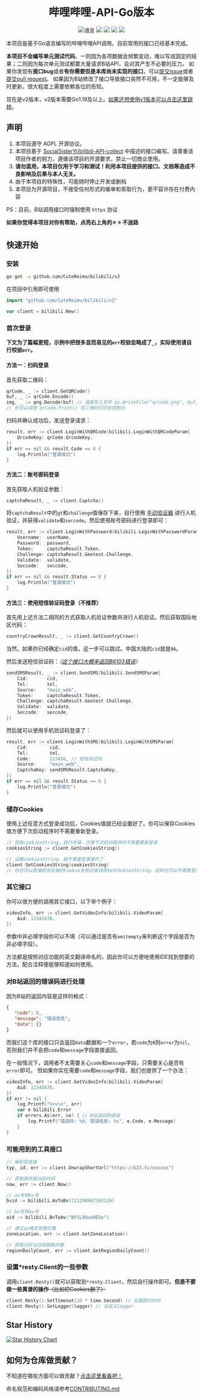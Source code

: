 <div align="center">

# 哔哩哔哩-API-Go版本

![](https://img.shields.io/github/go-mod/go-version/CuteReimu/bilibili "语言")
[![](https://img.shields.io/github/stars/CuteReimu/bilibili?style=flat&color=yellow)](#star-history "stars")
[![](https://img.shields.io/github/actions/workflow/status/CuteReimu/bilibili/golangci-lint.yml?branch=master)](https://github.com/CuteReimu/bilibili/actions/workflows/golangci-lint.yml "代码分析")
[![](https://img.shields.io/github/contributors/CuteReimu/bilibili)](https://github.com/CuteReimu/bilibili/graphs/contributors "贡献者")
[![](https://img.shields.io/github/license/CuteReimu/bilibili)](https://github.com/CuteReimu/bilibili/blob/master/LICENSE "许可协议")
</div>

本项目是基于Go语言编写的哔哩哔哩API调用。目前常用的接口已经基本完成。

**本项目不会编写单元测试代码**。一则因为各项数据会频繁变动，难以写成固定的结果；二则因为每次单元测试都要大量请求B站API，会对其产生不必要的压力。
如果你发现有**接口bug**或者**有你需要但是本库尚未实现的接口**，可以[提交issue](https://github.com/CuteReimu/bilibili/issues/new/choose)或者[提交pull request](#如何为仓库做贡献)。
如果因为B站修改了接口导致接口突然不可用，不一定能够及时更新，很大程度上需要依赖各位的告知。

现在是v2版本，v2版本需要Go1.19及以上。[如果还想使用v1版本可以点击这里跳转](https://github.com/CuteReimu/bilibili/tree/v1)。

## 声明

1. 本项目遵守 AGPL 开源协议。
2. 本项目基于 [SocialSisterYi/bilibili-API-collect](https://github.com/SocialSisterYi/bilibili-API-collect)
   中描述的接口编写。请尊重该项目作者的努力，遵循该项目的开源要求，禁止一切商业使用。
3. **请勿滥用，本项目仅用于学习和测试！利用本项目提供的接口、文档等造成不良影响及后果与本人无关。**
4. 由于本项目的特殊性，可能随时停止开发或删档
5. 本项目为开源项目，不接受任何形式的催单和索取行为，更不容许存在付费内容

PS：目前，B站调用接口时强制使用 `https` 协议

**如果你觉得本项目对你有帮助，点亮右上角的↗ :star: 不迷路**

## 快速开始

### 安装

```bash
go get -u github.com/CuteReimu/bilibili/v2
```

在项目中引用即可使用

```go
import "github.com/CuteReimu/bilibili/v2"

var client = bilibili.New()
```

### 首次登录

**下文为了篇幅更短，示例中把很多显而易见的`err`校验忽略成了`_`，实际使用请自行校验`err`。**

#### 方法一：扫码登录

首先获取二维码：

```go
qrCode, _ := client.GetQRCode()
buf, _ := qrCode.Encode()
img, _ := png.Decode(buf) // 或者写入文件 os.WriteFile("qrcode.png", buf, 0644)
// 也可以调用 qrCode.Print() 将二维码打印在控制台
```

扫码并确认成功后，发送登录请求：

```go
result, err := client.LoginWithQRCode(bilibili.LoginWithQRCodeParam{
    QrcodeKey: qrCode.QrcodeKey,
})
if err == nil && result.Code == 0 {
    log.Println("登录成功")
}
```

#### 方法二：账号密码登录

首先获取人机验证参数：

```go
captchaResult, _ := client.Captcha()
```

将`captchaResult`中的`gt`和`challenge`值保存下来，自行使用 [手动验证器](https://kuresaru.github.io/geetest-validator/) 进行人机验证，并获得`validate`和`seccode`。然后使用账号密码进行登录即可：

```go
result, err := client.LoginWithPassword(bilibili.LoginWithPasswordParam{
    Username:  userName,
    Password:  password,
    Token:     captchaResult.Token,
    Challenge: captchaResult.Geetest.Challenge,
    Validate:  validate,
    Seccode:   seccode,
})
if err == nil && result.Status == 0 {
    log.Println("登录成功")
}
```

#### 方法三：使用短信验证码登录（不推荐）

首先用上述方法二相同的方式获取人机验证参数并进行人机验证。然后获取国际地区代码：

```go
countryCrownResult, _ := client.GetCountryCrown()
```

当然，如果你已经确定`cid`的值，这一步可以跳过。中国大陆的`cid`就是`86`。

然后发送短信验证码：*（[这个接口大概率返回86103错误](https://github.com/SocialSisterYi/bilibili-API-collect/issues/756)）*

```go
sendSMSResult, _ := client.SendSMS(bilibili.SendSMSParam{
    Cid:       cid,
    Tel:       tel,
    Source:    "main_web",
    Token:     captchaResult.Token,
    Challenge: captchaResult.Geetest.Challenge,
    Validate:  validate,
    Seccode:   seccode,
})
```

然后就可以使用手机验证码登录了：

```go
result, err := client.LoginWithSMS(bilibili.LoginWithSMSParam{
    Cid:        cid,
    Tel:        tel,
    Code:       123456, // 短信验证码
    Source:     "main_web",
    CaptchaKey: sendSMSResult.CaptchaKey,
})
if err == nil && result.Status == 0 {
    log.Println("登录成功")
}
```

### 储存Cookies

使用上述任意方式登录成功后，Cookies值就已经设置好了。你可以保存Cookies值方便下次启动程序时不需要重新登录。

```go
// 获取cookiesString，自行存储，方便下次启动程序时不需要重新登录
cookiesString := client.GetCookiesString()

// 设置cookiesString，就不需要登录操作了
client.SetCookiesString(cookiesString)
// 你也可以直接把浏览器的Cookie复制过来调用SetCookiesString，这样也可以不需要登录操作了
```

### 其它接口

你可以很方便的调用其它接口，以下举个例子：

```go
videoInfo, err := client.GetVideoInfo(bilibili.VideoParam{
    Aid: 12345678,
})
```

参数中非必填字段你可以不填（可以通过是否有`omitempty`来判断这个字段是否为非必填字段）。

方法都是按照对应功能的英文翻译命名的，因此你可以方便地使用IDE找到想要的方法，配合注释便能够知道如何使用。

### 对B站返回的错误码进行处理

因为B站的返回内容是这样的格式：

```json
{
   "code": 0,
   "message": "错误信息",
   "data": {}
}
```

而我们这个库的接口只会返回`data`数据和一个`error`，若`code`为`0`则`error`为`nil`，否则我们并不会把`code`和`message`字段直接返回。

在一般情况下，调用者不太需要关心`code`和`message`字段，只需要关心是否有`error`即可。
但如果你实在需要`code`和`message`字段，我们也提供了一个办法：

```go
videoInfo, err := client.GetVideoInfo(bilibili.VideoParam{
    Aid: 12345678,
})
if err != nil {
    log.Printf("%+v\n", err)
    var e bilibili.Error
    if errors.As(err, &e) { // B站返回的错误
        log.Printf("错误码: %d, 错误信息: %s", e.Code, e.Message)
    }
}
```

### 可能用到的工具接口

```go
// 解析短连接
typ, id, err := client.UnwrapShortUrl("https://b23.tv/xxxxxx")

// 获取服务器当前时间
now, err := client.Now()

// av号转bv号
bvid := bilibili.AvToBv(111298867365120)

// bv号转av号
aid := bilibili.BvToAv("BV1L9Uoa9EUx")

// 通过ip确定地理位置
zoneLocation, err := client.GetZoneLocation()

// 获取分区当日投稿稿件数
regionDailyCount, err := client.GetRegionDailyCount()
```

### 设置*resty.Client的一些参数

调用`client.Resty()`就可以获取到`*resty.Client`，然后自行操作即可。**但是不要做一些离谱的操作**~~（比如把Cookies删了）~~

```go
client.Resty().SetTimeout(20 * time.Second) // 设置超时时间
client.Resty().SetLogger(logger) // 自定义logger
```

## Star History

<a href="https://star-history.com/#CuteReimu/bilibili&Date">
 <picture>
   <source media="(prefers-color-scheme: dark)" srcset="https://api.star-history.com/svg?repos=CuteReimu/bilibili&type=Date&theme=dark" />
   <source media="(prefers-color-scheme: light)" srcset="https://api.star-history.com/svg?repos=CuteReimu/bilibili&type=Date" />
   <img alt="Star History Chart" src="https://api.star-history.com/svg?repos=CuteReimu/bilibili&type=Date" />
 </picture>
</a>

## 如何为仓库做贡献？

不知道在哪些方面可以做贡献？[点击这里看看吧！](https://github.com/CuteReimu/bilibili/contribute)

命名规范和编码风格请参考[CONTRIBUTING.md](.github/CONTRIBUTING.md)
